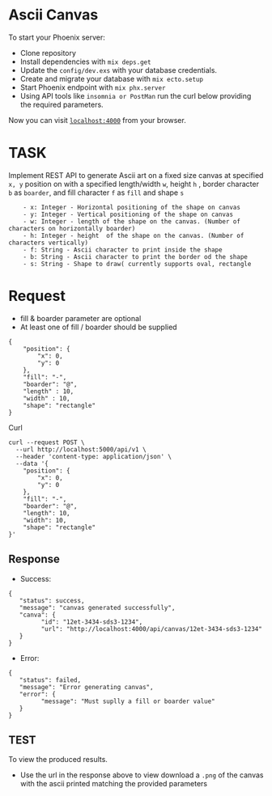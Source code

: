 # Ascii Canvas

To start your Phoenix server:
    
  * Clone repository
  * Install dependencies with `mix deps.get`
  * Update the `config/dev.exs` with your database credentials.
  * Create and migrate your database with `mix ecto.setup`
  * Start Phoenix endpoint with `mix phx.server`
  * Using API tools  like ``insomnia or PostMan`` run the curl below providing the required parameters.
    
Now you can visit [`localhost:4000`](http://localhost:4000) from your browser.

# TASK

Implement REST API to generate Ascii art on a fixed size canvas at specified ``x, y``  position on with a specified length/width `w`, height `h` , border character `b` as `boarder`, and fill character `f` as `fill` and shape `s`

```
    - x: Integer - Horizontal positioning of the shape on canvas
    - y: Integer - Vertical positioning of the shape on canvas
    - w: Integer - length of the shape on the canvas. (Number of characters on horizontally boarder)
    - h: Integer - height  of the shape on the canvas. (Number of characters vertically)
    - f: String - Ascii character to print inside the shape
    - b: String - Ascii character to print the border od the shape
    - s: String - Shape to draw( currently supports oval, rectangle
```

# Request
- fill & boarder parameter are optional
- At least one of fill / boarder should be supplied 

````
{
    "position": {
        "x": 0,
        "y": 0
    },
    "fill": "-",
    "boarder": "@",
    "length" : 10,
    "width" : 10,
    "shape": "rectangle"
}
````
Curl

    curl --request POST \
      --url http://localhost:5000/api/v1 \
      --header 'content-type: application/json' \
      --data '{
    	"position": {
    		"x": 0,
    		"y": 0
    	},
    	"fill": "-",
    	"boarder": "@",
    	"length": 10,
    	"width": 10,
    	"shape": "rectangle"
    }'


## Response
- Success: 
```
{
   "status": success,
   "message": "canvas generated successfully",
   "canva": {
         "id": "12et-3434-sds3-1234",
         "url": "http://localhost:4000/api/canvas/12et-3434-sds3-1234"
   }
}
```
- Error:
```
{
   "status": failed,
   "message": "Error generating canvas",
   "error": {
         "message": "Must suplly a fill or boarder value"
   }
}
```

## TEST
To view the produced results.
- Use the url in the response above to view download a `.png` of the canvas with the ascii printed matching the provided parameters